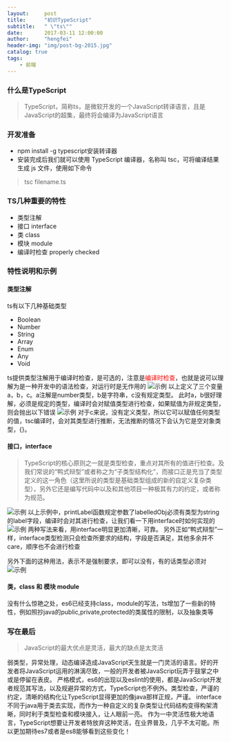 ```yaml
---
layout:     post
title:      "初识TypeScript"
subtitle:   " \"ts\""
date:       2017-03-11 12:00:00
author:     "hengfei"
header-img: "img/post-bg-2015.jpg"
catalog: true
tags:
    - 前端
---
```



### 什么是TypeScript
> TypeScript，简称ts，是微软开发的一个JavaScript转译语言，且是JavaScript的超集，最终将会编译为JavaScript语言

### 开发准备
- npm install -g typescript安装转译器
- 安装完成后我们就可以使用 TypeScript 编译器，名称叫 tsc，可将编译结果生成 js 文件，使用如下命令
> tsc filename.ts

### TS几种重要的特性
- 类型注解  
- 接口 interface
- 类 class
- 模块 module
- 编译时检查 properly checked

### 特性说明和示例
#### 类型注解
ts有以下几种基础类型
  * Boolean
  * Number
  * String
  * Array
  * Enum
  * Any
  * Void

ts提供类型注解用于编译时检查，是可选的，注意是<font color="red">编译时检查</font>，也就是说可以理解为是一种开发中的语法检查，对运行时是无作用的
![示例](../../../../img/type.png)
以上定义了三个变量a，b，c。a注解是number类型，b是字符串，c没有规定类型。
此时a，b很好理解，必须是规定的类型，编译时会对赋值类型进行检查，如果赋值为非规定类型，则会抛出以下错误
![示例](../../../../img/typeerror.png)
对于c来说，没有定义类型，所以它可以赋值任何类型的值，tsc编译时，会对其类型进行推断，无法推断的情况下会认为它是空对象类型，{}。

#### 接口，interface
> TypeScript的核心原则之一就是类型检查，重点对其所有的值进行检查。及我们常说的“鸭式辩型”或者称之为“子类型结构化”，而接口正是充当了类型定义的这一角色（这里所说的类型是基础类型组成的新的自定义复杂类型），另外它还是编写代码中以及和其他项目一种极其有力的约定，或者称为规范。

![示例](../../../../img/inter0.png)
以上示例中，printLabel函数规定参数了labelledObj必须有类型为string的label字段，编译时会对其进行检查，让我们看一下用interface时如何实现的
![示例](../../../../img/inter1.png)
两种写法来看，用interface明显更加清晰，可靠。
另外正如“鸭式辩型”一样，interface类型检测只会检查所要求的结构，字段是否满足，其他多余并不care，顺序也不会进行检查

另外下面的这种用法，表示不是强制要求，即可以没有，有的话类型必须对
![示例](../../../../img/inter2.png)

#### 类，class 和 模块 module
没有什么惊艳之处，es6已经支持class，module的写法，ts增加了一些新的特性，例如照抄java的public,private,protected的类属性的限制，以及抽象类等

### 写在最后
> JavaScript的最大优点是灵活，最大的缺点是太灵活

弱类型，异常处理，动态编译造成JavaScript天生就是一门灵活的语言。好的开发者将JavaScript运用的淋漓尽致，一般的开发者被JavaScript玩弄于鼓掌之中或是停留在表皮。
严格模式，es6的出现以及eslint的使用，都是JavaScript开发者规范其写法，以及规避异常的方式，TypeScript也不例外。类型检查，严谨的约定，清晰的结构化让TypeScript显得更加的像java那样正规，严谨。
interface不同于java用于类去实现，而作为一种自定义的复杂类型让代码结构变得构架清晰，同时利于类型检查和模块接入，让人眼前一亮。
作为一中灵活性极大地语言，TypeScript想要让开发者特放弃这种灵活，在业界普及，几乎不太可能。所以更加期待es7或者是es8能够看到这些变化！


